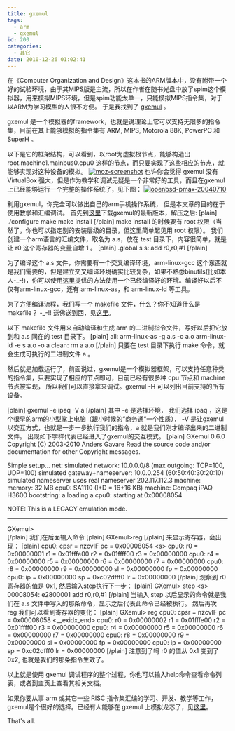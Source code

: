 ```yaml
---
title: gxemul
tags:
  - arm
  - gxemul
id: 200
categories:
  - 其它
date: 2010-12-26 01:02:41
---
```


在《Computer Organization and Design》这本书的ARM版本中，没有附带一个好的试验环境，由于其MIPS版是主流，所以在作者在随书光盘中放了spim这个模拟器，用来模拟MIPS环境，但是spim功能太单一，只能模拟MIPS指令集，对于以ARM为学习模型的人很不方便。 于是我找到了 [gxemul](http://gxemul.sourceforge.net/) 。

gxemul 是一个模拟器的framework，也就是说理论上它可以支持无限多的指令集，目前在其上能够模拟的指令集有 ARM, MIPS, Motorola 88K, PowerPC 和 SuperH 。

以下是它的框架结构，可以看到，以root为虚拟根节点，能够构造出 root.machine1.mainbus0.cpu0 这样的节点，而只要实现了这些相应的节点，就能够实现对这种设备的模拟。
[![](http://intijk.com/wp-content/uploads/2010/12/moz-screenshot-300x179.png "moz-screenshot")](http://intijk.com/wp-content/uploads/2010/12/moz-screenshot.png)
也许你会觉得 gxemul 没有 VirtualBox 强大，但是作为教学和调试无疑是一个非常好的工具，而且在gxemul上已经能够运行一个完整的操作系统了，见下图：
[![](http://intijk.com/wp-content/uploads/2010/12/openbsd-pmax-20040710-300x259.png "openbsd-pmax-20040710")](http://intijk.com/wp-content/uploads/2010/12/openbsd-pmax-20040710.png)

利用gxemul，你完全可以做出自己的arm手机操作系统， 但是本文章的目的在于使用教学和汇编调试。
首先到[这里](http://gxemul.sourceforge.net/download.html)下载gxemul的最新版本，解压之后:
[plain]
./configure
make
make install
[/plain]
make install 的时候要有 root 权限（当然了，你也可以指定别的安装层级的目录，但这里简单起见用 root 权限）。
我们创建一个arm语言的汇编文件，取名为 a.s，放在 test 目录下，内容很简单，就是让 r0 这个寄存器的变量自增 1 。
[plain]
.global s
s:
	add r0,r0,#1
[/plain]

为了编译这个 a.s 文件，你需要有一个交叉编译环境，arm-linux-gcc 这个东西就是我们需要的，但是建立交叉编译环境确实比较复杂，如果不熟悉binutils(比如本人-_-!)，你可以使用[这里](http://blog.mcuol.com/User/langke279/Article/39009_1.htm)提供的方法使用一个已经编译好的环境。编译好以后不仅有arm-linux-gcc，还有 arm-linux-as，和 arm-linux-ld 等工具。

为了方便编译流程，我们写一个 makefile 文件，什么？你不知道什么是 makefile？ -_-!! 送佛送到西，见[这里](http://www.chinaunix.net/jh/23/408225.html)。

以下 makefile 文件用来自动编译和生成 arm 的二进制指令文件，写好以后把它放到和 a.s 同在的 test 目录下。
[plain]
all:
	arm-linux-as -g a.s -o a.o
	arm-linux-ld -e s a.o -o a
clean:
	rm a a.o 
[/plain]
只要在 test 目录下执行 make 命令，就会生成可执行的二进制文件 a 。

然后就是加载运行了，前面说过，gxemul是一个模拟器框架，可以支持任意种类的指令集，只要实现了相应的节点即可，目前已经有很多种 cpu 节点和 machine 节点被实现， 所以我们可以直接拿来调试。gxemul -H 可以列出目前支持的所有设备。

[plain]
gxemul -e ipaq -V a
[/plain]
其中 -e 是选择环境， 我们选择 ipaq ，这是个很早的arm的小型掌上电脑（跟小时候的“商务通“一个性质）， -V 是让gxemul 以交互方式，也就是一步一步执行我们的指令，a 就是我们刚才编译出来的二进制文件。
出现如下字样代表已经进入了gxemul的交互模式。
[plain]
GXemul 0.6.0    Copyright (C) 2003-2010  Anders Gavare
Read the source code and/or documentation for other Copyright messages.

Simple setup...
    net:
        simulated network: 10.0.0.0/8 (max outgoing: TCP=100, UDP=100)
        simulated gateway+nameserver: 10.0.0.254 (60:50:40:30:20:10)
        simulated nameserver uses real nameserver 202.117.112.3
    machine:
        memory: 32 MB
        cpu0: SA1110 (I+D = 16+16 KB)
        machine: Compaq iPAQ H3600
        bootstring: a
        loading a
        cpu0: starting at 0x00008054

NOTE: This is a LEGACY emulation mode.

-------------------------------------------------------------------------------

GXemul&gt;  
[/plain]
我们在后面输入命令
[plain]
GXemul&gt;reg
[/plain]
来显示寄存器，会出现：
[plain]
cpu0:  cpsr = nzcvIF   pc = 0x00008054  &lt;s&gt;
cpu0:  r0 = 0x00000001  r1 = 0x01fffe00  r2 = 0x01ffff00  r3 = 0x00000000
cpu0:  r4 = 0x00000000  r5 = 0x00000000  r6 = 0x00000000  r7 = 0x00000000
cpu0:  r8 = 0x00000000  r9 = 0x00000000  sl = 0x00000000  fp = 0x00000000
cpu0:  ip = 0x00000000  sp = 0xc02dfff0  lr = 0x00000000
[/plain]
观察到 r0 寄存器的值是 0x1, 然后输入step执行下一步：
[plain]
GXemul&gt; step
&lt;s&gt;
00008054:  e2800001	add	r0,r0,#1
[/plain]
当输入 step 以后显示的命令就是我们在 a.s 文件中写入的那条命令，显示之后代表此命令已经被执行。
然后再次 reg 我们可以看到寄存器的变化：
[plain]
GXemul&gt; reg
cpu0:  cpsr = nzcvIF   pc = 0x00008058  &lt;__exidx_end&gt;
cpu0:  r0 = 0x00000002  r1 = 0x01fffe00  r2 = 0x01ffff00  r3 = 0x00000000
cpu0:  r4 = 0x00000000  r5 = 0x00000000  r6 = 0x00000000  r7 = 0x00000000
cpu0:  r8 = 0x00000000  r9 = 0x00000000  sl = 0x00000000  fp = 0x00000000
cpu0:  ip = 0x00000000  sp = 0xc02dfff0  lr = 0x00000000
[/plain]
注意到了吗 r0 的值从 0x1 变到了 0x2, 也就是我们的那条指令生效了。

以上就是使用 gxemul 调试程序的整个过程，你也可以输入help命令查看命令列表，或者到主页上查看其相关文档。

如果你要从事 arm 或其它一些 RISC 指令集汇编的学习、开发、教学等工作，gxemul是个很好的选择。已经有人能够在 gxemul 上模拟龙芯了，见[这里](http://www.lemote.com/bbs/viewthread.php?tid=1957)。

That's all.